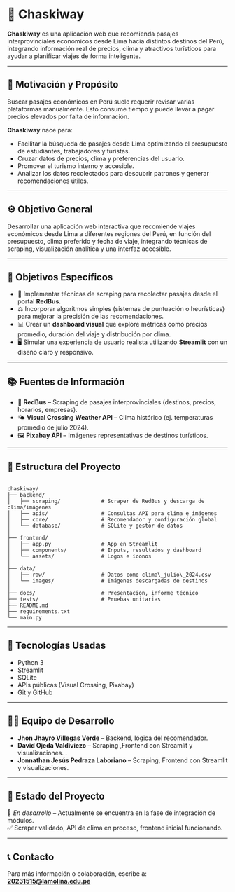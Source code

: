 # 🚌 Chaskiway

**Chaskiway** es una aplicación web que recomienda pasajes interprovinciales económicos desde Lima hacia distintos destinos del Perú, integrando información real de precios, clima y atractivos turísticos para ayudar a planificar viajes de forma inteligente.

---

## 🎯 Motivación y Propósito

Buscar pasajes económicos en Perú suele requerir revisar varias plataformas manualmente. Esto consume tiempo y puede llevar a pagar precios elevados por falta de información.

**Chaskiway** nace para:
- Facilitar la búsqueda de pasajes desde Lima optimizando el presupuesto de estudiantes, trabajadores y turistas.
- Cruzar datos de precios, clima y preferencias del usuario.
- Promover el turismo interno y accesible.
- Analizar los datos recolectados para descubrir patrones y generar recomendaciones útiles.

---

## ⚙️ Objetivo General

Desarrollar una aplicación web interactiva que recomiende viajes económicos desde Lima a diferentes regiones del Perú, en función del presupuesto, clima preferido y fecha de viaje, integrando técnicas de scraping, visualización analítica y una interfaz accesible.

---

## 🎯 Objetivos Específicos

- 🧭 Implementar técnicas de scraping para recolectar pasajes desde el portal **RedBus**.
- ⚖️ Incorporar algoritmos simples (sistemas de puntuación o heurísticas) para mejorar la precisión de las recomendaciones.
- 📊 Crear un **dashboard visual** que explore métricas como precios promedio, duración del viaje y distribución por clima.
- 🖥️ Simular una experiencia de usuario realista utilizando **Streamlit** con un diseño claro y responsivo.

---

## 📚 Fuentes de Información

- 🔗 **RedBus** – Scraping de pasajes interprovinciales (destinos, precios, horarios, empresas).
- 🌤️ **Visual Crossing Weather API** – Clima histórico (ej. temperaturas promedio de julio 2024).
- 🖼️ **Pixabay API** – Imágenes representativas de destinos turísticos.

---

## 🧱 Estructura del Proyecto

```

chaskiway/
├── backend/
│   ├── scraping/             # Scraper de RedBus y descarga de clima/imágenes
│   ├── apis/                 # Consultas API para clima e imágenes
│   ├── core/                 # Recomendador y configuración global
│   └── database/             # SQLite y gestor de datos
│
├── frontend/
│   ├── app.py                # App en Streamlit
│   ├── components/           # Inputs, resultados y dashboard
│   └── assets/               # Logos e íconos
│
├── data/
│   ├── raw/                  # Datos como clima\_julio\_2024.csv
│   └── images/               # Imágenes descargadas de destinos
│
├── docs/                     # Presentación, informe técnico
├── tests/                    # Pruebas unitarias
├── README.md
├── requirements.txt
└── main.py

```

---

## 🚀 Tecnologías Usadas

- Python 3
- Streamlit
- SQLite
- APIs públicas (Visual Crossing, Pixabay)
- Git y GitHub

---

## 👨‍💻 Equipo de Desarrollo

- **Jhon Jhayro Villegas Verde** – Backend, lógica del recomendador.
- **David Ojeda Valdiviezo** – Scraping ,Frontend con Streamlit y visualizaciones. .
- **Jonnathan Jesús Pedraza Laboriano** – Scraping, Frontend con Streamlit y visualizaciones.

---

## 📌 Estado del Proyecto

🚧 *En desarrollo* – Actualmente se encuentra en la fase de integración de módulos.  
✅ Scraper validado, API de clima en proceso, frontend inicial funcionando.

---

## 📞 Contacto

Para más información o colaboración, escribe a:  
**20231515@lamolina.edu.pe**  